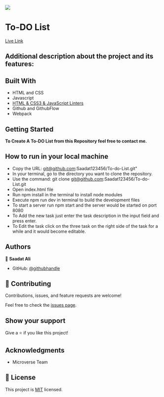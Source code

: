 ![](https://img.shields.io/badge/Microverse-blueviolet)

# To-DO List
[Live Link](https://saadat123456.github.io/To-do-List/)
## Additional description about the project and its features:

## Built With

- HTML and CSS
- Javascript
- [HTML & CSS3 & JavaScript Linters](https://github.com/microverseinc/linters-config/tree/master/html-css-js)
- Github and GithubFlow
- Webpack

## Getting Started

**To Create A To-DO List from this Repository feel free to contact me.**

## How to run in your local machine

- Copy the URL: git@github.com:Saadat123456/To-do-List.git"
- In your terminal, go to the directory you want to clone the repository.
- Use the command: git clone git@github.com:Saadat123456/To-do-List.git
- Open index.html file
- Run npm install in the terminal to install node modules
- Execute npm run dev in terminal to build the development files
- To start a server run npm start and the server would be started on port 8080
- To Add the new task just enter the task description in the input field and press enter.
- To Edit the task click on the three task on the right side of the task for a while and it would become editable.

## Authors

👤 **Saadat Ali**

- GitHub: [@githubhandle](https://github.com/Saadat123456)


## 🤝 Contributing

Contributions, issues, and feature requests are welcome!

Feel free to check the [issues page](../../issues/).

## Show your support

Give a ⭐️ if you like this project!

## Acknowledgments

- Microverse Team

## 📝 License

This project is [MIT](./MIT.md) licensed.
